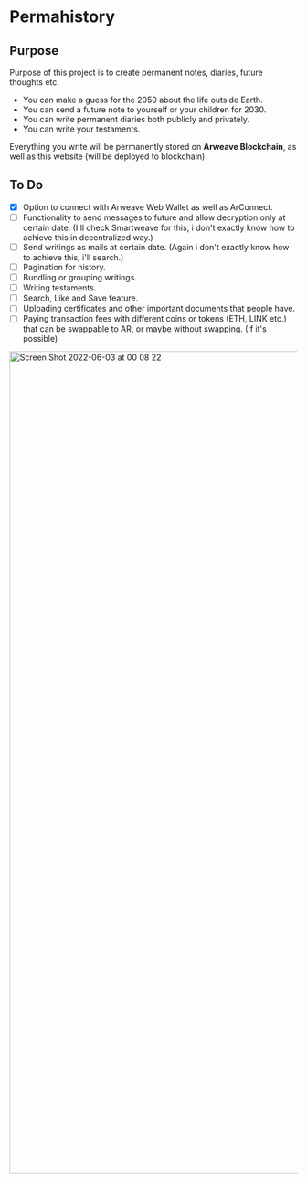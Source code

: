 # Permahistory


## Purpose
Purpose of this project is to create permanent notes, diaries, future thoughts etc.
- You can make a guess for the 2050 about the life outside Earth.
- You can send a future note to yourself or your children for 2030.
- You can write permanent diaries both publicly and privately.
- You can write your testaments.

Everything you write will be permanently stored on **Arweave Blockchain**, as well as this website (will be deployed to blockchain).

## To Do
- [x] Option to connect with Arweave Web Wallet as well as ArConnect.
- [ ] Functionality to send messages to future and allow decryption only at certain date. (I'll check Smartweave for this, i don't exactly know how to achieve this in decentralized way.)
- [ ] Send writings as mails at certain date. (Again i don't exactly know how to achieve this, i'll search.)
- [ ] Pagination for history.
- [ ] Bundling or grouping writings.
- [ ] Writing testaments.
- [ ] Search, Like and Save feature.
- [ ] Uploading certificates and other important documents that people have.
- [ ] Paying transaction fees with different coins or tokens (ETH, LINK etc.) that can be swappable to AR, or maybe without swapping. (If it's possible)

<img width="1440" alt="Screen Shot 2022-06-03 at 00 08 22" src="https://user-images.githubusercontent.com/51231605/171738606-e285bbd5-d341-438d-8790-c5ecf81c2cab.png">
